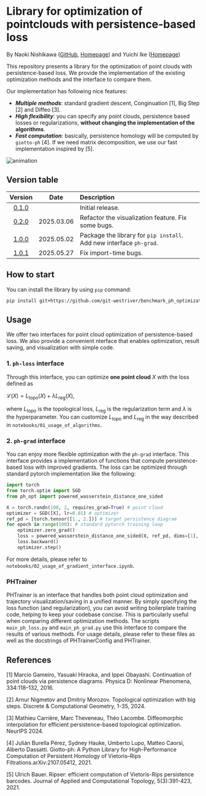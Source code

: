 # Library for optimization of pointclouds with persistence-based loss

By Naoki Nishikawa ([GitHub](https://github.com/git-westriver), [Homepage](https://sites.google.com/view/n-nishikawa))
and Yuichi Ike ([Homepage](https://sites.google.com/view/yuichi-ike))

This repository presents a library for the optimization of point clouds with persistence-based loss.
We provide the implementation of the existing optimization methods and the interface to compare them.

Our implementation has following nice features:
- ***Multiple methods***: standard gradient descent, Conginuation [1], Big Step [2] and Diffeo [3].
- ***High flexibility***: you can specify any point clouds, persistence based losses or regularizations, **without changing the implementation of the algorithms**.
- ***Fast computation***: basically, persistence homology will be computed by `giotto-ph` [4]. 
If we need matrix decomposition, we use our fast implementation inspired by [5].

![animation](https://github.com/git-westriver/benchmark_ph_optimization/assets/64912615/3544b12f-b9f9-4d85-90c4-eae94d77e481)

## Version table

| Version | Date | Description |
|:---:|:---:|:---|
| [0.1.0](https://github.com/git-westriver/benchmark_ph_optimization/tree/ver-0.1.0) |  | Initial release. |
| [0.2.0](https://github.com/git-westriver/benchmark_ph_optimization/tree/ver-0.2.0) | 2025.03.06 | Refactor the visualization feature. Fix some bugs. |
| [1.0.0](https://github.com/git-westriver/benchmark_ph_optimization/tree/ver-1.0.0) | 2025.05.02 | Package the library for `pip install`. Add new interface `ph-grad`. |
| [1.0.1](https://github.com/git-westriver/benchmark_ph_optimization/tree/ver-1.0.1) | 2025.05.27 | Fix import-time bugs. |

## How to start

You can install the library by using `pip` command:

```bash
pip install git+https://github.com/git-westriver/benchmark_ph_optimization.git@ver-1.0.0
```

## Usage

We offer two interfaces for point cloud optimization of persistence-based loss.
We also provide a convenient nterface that enables optimization, result saving, and visualization with simple code.

### 1. `ph-loss` interface

Through this interface, you can optimize **one point cloud** $X$ with the loss defined as

$\mathcal{L}(X) = L_{\text{topo}}(X) + \lambda L_{\text{reg}}(X),$

where $L_{\text{topo}}$ is the topological loss, $L_{\text{reg}}$ is the regularization term and $\lambda$ is the hyperparameter.
You can customize $L_{\text{topo}}$ and $L_{\text{reg}}$ in the way described in `notebooks/01_usage_of_algorithms`.

### 2. `ph-grad` interface

You can enjoy more flexible optimization with the `ph-grad` interface.
This interface provides a implementation of functions that compute persistence-based loss
with improved gradients.
The loss can be optimized through standard pytorch implementation like the following:
```python
import torch
from torch.optim import SGD
from ph_opt import powered_wasserstein_distance_one_sided

X = torch.randn(100, 2, requires_grad=True) # point cloud
optimizer = SGD([X], lr=0.01) # optimizer
ref_pd = [torch.tensor([1., 2.])] # target persistence diagram
for epoch in range(100): # standard pytorch training loop
    optimizer.zero_grad() 
    loss = powered_wasserstein_distance_one_sided(X, ref_pd, dims=[1], grad_type='bigstep')
    loss.backward()
    optimizer.step()
```
For more details, please refer to `notebooks/02_usage_of_gradient_interface.ipynb`.

### PHTrainer

PHTrainer is an interface that handles both point cloud optimization and trajectory visualization/saving in a unified manner.
By simply specifying the loss function (and regularization), you can avoid writing boilerplate training code, helping to keep your codebase concise.
This is particularly useful when comparing different optimization methods.
The scripts `main_ph_loss.py` and `main_ph_grad.py` use this interface to compare the results of various methods.
For usage details, please refer to these files as well as the docstrings of PHTrainerConfig and PHTrainer.

## References

[1] Marcio Gameiro, Yasuaki Hiraoka, and Ippei Obayashi. Continuation of point clouds via persistence diagrams. Physica D: Nonlinear Phenomena, 334:118–132, 2016.

[2] Arnur Nigmetov and Dmitriy Morozov. Topological optimization with big steps. Discrete & Computational Geometry, 1-35, 2024.

[3] Mathieu Carrière, Marc Theveneau, Théo Lacombe. Diffeomorphic interpolation for efficient persistence-based topological optimization. NeurIPS 2024.

[4] Julián Burella Pérez, Sydney Hauke, Umberto Lupo, Matteo Caorsi, Alberto Dassatti. Giotto-ph: A Python Library for High-Performance Computation of Persistent Homology of Vietoris–Rips Filtrations.arXiv:2107.05412, 2021.

[5] Ulrich Bauer. Ripser: efficient computation of Vietoris-Rips persistence barcodes. Journal of Applied and Computational Topology, 5(3):391-423, 2021.
